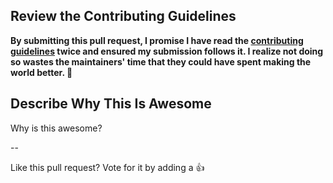 ## Review the Contributing Guidelines

**By submitting this pull request, I promise I have read the [contributing guidelines](https://github.com/irazasyed/awesome-cloudflare/blob/master/contributing.md) twice and ensured my submission follows it. I realize not doing so wastes the maintainers' time that they could have spent making the world better. 🖖**

## Describe Why This Is Awesome

Why is this awesome?

--

Like this pull request?  Vote for it by adding a :+1:

